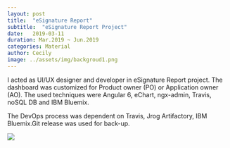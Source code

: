 ```yaml
---
layout: post
title:  "eSignature Report"
subtitle:  "eSignature Report Project"
date:   2019-03-11
duration: Mar.2019 ~ Jun.2019
categories: Material
author: Cecily
image: ../assets/img/backgroud1.png
---
```


I acted as UI/UX designer and developer in eSignature Report project. The dashboard was customized for Product owner (PO) or Application owner (AO). The used techniques were Angular 6, eChart, ngx-admin, Travis, noSQL DB and IBM Bluemix.

The DevOps process was dependent on Travis, Jrog Artifactory, IBM Bluemix.Git release was used for back-up.

![](../../../assets/img/esignaturereport.png)